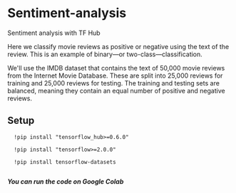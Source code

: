 # Sentiment-analysis
Sentiment analysis with TF Hub

Here we classify movie reviews as positive or negative using the text of the review. This is an example of binary—or two-class—classification.

We'll use the IMDB dataset that contains the text of 50,000 movie reviews from the Internet Movie Database. These are split into 25,000 reviews for training and 25,000 reviews for testing. The training and testing sets are balanced, meaning they contain an equal number of positive and negative reviews.

## Setup
````
  !pip install "tensorflow_hub>=0.6.0"
  
  !pip install "tensorflow>=2.0.0"
  
  !pip install tensorflow-datasets
  
````
***You can run the code on Google Colab***
